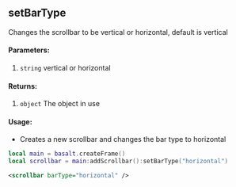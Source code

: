 ## setBarType
Changes the scrollbar to be vertical or horizontal, default is vertical

#### Parameters: 
1. `string` vertical or horizontal

#### Returns:
1. `object` The object in use

#### Usage:
* Creates a new scrollbar and changes the bar type to horizontal
```lua
local main = basalt.createFrame()
local scrollbar = main:addScrollbar():setBarType("horizontal")
```
```xml
<scrollbar barType="horizontal" />
```